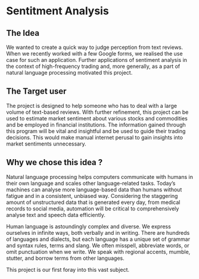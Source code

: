 # Sentitment Analysis

## The Idea
We wanted to create a quick way to judge perception from text reviews. When we recently worked with a few Google forms, we realised the use case for such an application. Further applications of sentiment analysis in the context of high-frequency trading and, more generally, as a part of natural language processing motivated this project.

## The Target user
The project is designed to help someone who has to deal with a large volume of text-based reviews. With further refinement, this project can be used to estimate market sentiment about various stocks and commodities and be employed in financial institutions. The information gained through this program will be vital and insightful and be used to guide their trading decisions. This would make manual internet perusal to gain insights into market sentiments unnecessary.

## Why we chose this idea ?
Natural language processing helps computers communicate with humans in their own language and scales other language-related tasks.
Today’s machines can analyse more language-based data than humans without fatigue and in a consistent, unbiased way. Considering the staggering amount of unstructured data that is generated every day, from medical records to social media, automation will be critical to comprehensively analyse text and speech data efficiently.

Human language is astoundingly complex and diverse. We express ourselves in infinite ways, both verbally and in writing. There are hundreds of languages and dialects, but each language has a unique set of grammar and syntax rules, terms and slang. We often misspell, abbreviate words, or omit punctuation when we write. We speak with regional accents, mumble, stutter, and borrow terms from other languages.

This project is our first foray into this vast subject.      

